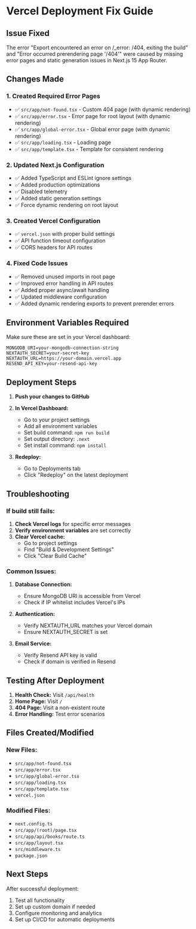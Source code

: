 # Vercel Deployment Fix Guide

## Issue Fixed
The error "Export encountered an error on /_error: /404, exiting the build" and "Error occurred prerendering page '/404'" were caused by missing error pages and static generation issues in Next.js 15 App Router.

## Changes Made

### 1. Created Required Error Pages
- ✅ `src/app/not-found.tsx` - Custom 404 page (with dynamic rendering)
- ✅ `src/app/error.tsx` - Error page for root layout (with dynamic rendering)
- ✅ `src/app/global-error.tsx` - Global error page (with dynamic rendering)
- ✅ `src/app/loading.tsx` - Loading page
- ✅ `src/app/template.tsx` - Template for consistent rendering

### 2. Updated Next.js Configuration
- ✅ Added TypeScript and ESLint ignore settings
- ✅ Added production optimizations
- ✅ Disabled telemetry
- ✅ Added static generation settings
- ✅ Force dynamic rendering on root layout

### 3. Created Vercel Configuration
- ✅ `vercel.json` with proper build settings
- ✅ API function timeout configuration
- ✅ CORS headers for API routes

### 4. Fixed Code Issues
- ✅ Removed unused imports in root page
- ✅ Improved error handling in API routes
- ✅ Added proper async/await handling
- ✅ Updated middleware configuration
- ✅ Added dynamic rendering exports to prevent prerender errors

## Environment Variables Required

Make sure these are set in your Vercel dashboard:

```env
MONGODB_URI=your-mongodb-connection-string
NEXTAUTH_SECRET=your-secret-key
NEXTAUTH_URL=https://your-domain.vercel.app
RESEND_API_KEY=your-resend-api-key
```

## Deployment Steps

1. **Push your changes to GitHub**
2. **In Vercel Dashboard:**
   - Go to your project settings
   - Add all environment variables
   - Set build command: `npm run build`
   - Set output directory: `.next`
   - Set install command: `npm install`

3. **Redeploy:**
   - Go to Deployments tab
   - Click "Redeploy" on the latest deployment

## Troubleshooting

### If build still fails:

1. **Check Vercel logs** for specific error messages
2. **Verify environment variables** are set correctly
3. **Clear Vercel cache:**
   - Go to project settings
   - Find "Build & Development Settings"
   - Click "Clear Build Cache"

### Common Issues:

1. **Database Connection:**
   - Ensure MongoDB URI is accessible from Vercel
   - Check if IP whitelist includes Vercel's IPs

2. **Authentication:**
   - Verify NEXTAUTH_URL matches your Vercel domain
   - Ensure NEXTAUTH_SECRET is set

3. **Email Service:**
   - Verify Resend API key is valid
   - Check if domain is verified in Resend

## Testing After Deployment

1. **Health Check:** Visit `/api/health`
2. **Home Page:** Visit `/`
3. **404 Page:** Visit a non-existent route
4. **Error Handling:** Test error scenarios

## Files Created/Modified

### New Files:
- `src/app/not-found.tsx`
- `src/app/error.tsx`
- `src/app/global-error.tsx`
- `src/app/loading.tsx`
- `src/app/template.tsx`
- `vercel.json`

### Modified Files:
- `next.config.ts`
- `src/app/(root)/page.tsx`
- `src/app/api/books/route.ts`
- `src/app/layout.tsx`
- `src/middleware.ts`
- `package.json`

## Next Steps

After successful deployment:
1. Test all functionality
2. Set up custom domain if needed
3. Configure monitoring and analytics
4. Set up CI/CD for automatic deployments 